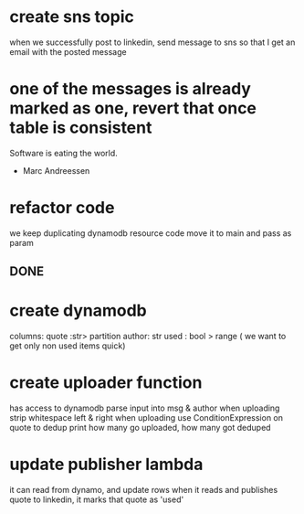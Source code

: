 # create sns topic
when we successfully post to linkedin, send message to sns so that I get an email with the posted message

# one of the messages is already marked as one, revert that once table is consistent
Software is eating the world.
- Marc Andreessen

# refactor code 
we keep duplicating dynamodb resource code
move it to main and pass as param

## DONE

# create dynamodb
columns: 
quote :str> partition
author: str 
used : bool > range ( we want to get only non used items quick)

# create uploader function
has access to dynamodb
parse input into msg & author
when uploading strip whitespace left & right
when uploading use ConditionExpression on quote to dedup
print how many go uploaded, how many got deduped

# update publisher lambda
it can read from dynamo, and update rows
when it reads and publishes quote to linkedin, it marks that quote as 'used'

